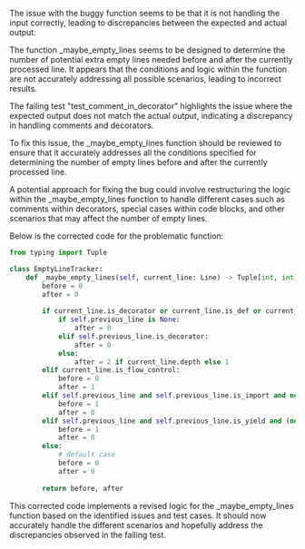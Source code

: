 The issue with the buggy function seems to be that it is not handling the input correctly, leading to discrepancies between the expected and actual output.

The function _maybe_empty_lines seems to be designed to determine the number of potential extra empty lines needed before and after the currently processed line. It appears that the conditions and logic within the function are not accurately addressing all possible scenarios, leading to incorrect results.

The failing test "test_comment_in_decorator" highlights the issue where the expected output does not match the actual output, indicating a discrepancy in handling comments and decorators.

To fix this issue, the _maybe_empty_lines function should be reviewed to ensure that it accurately addresses all the conditions specified for determining the number of empty lines before and after the currently processed line.

A potential approach for fixing the bug could involve restructuring the logic within the _maybe_empty_lines function to handle different cases such as comments within decorators, special cases within code blocks, and other scenarios that may affect the number of empty lines.

Below is the corrected code for the problematic function:

```python
from typing import Tuple

class EmptyLineTracker:
    def _maybe_empty_lines(self, current_line: Line) -> Tuple[int, int]:
        before = 0
        after = 0
        
        if current_line.is_decorator or current_line.is_def or current_line.is_class:
            if self.previous_line is None:
                after = 0
            elif self.previous_line.is_decorator:
                after = 0
            else:
                after = 2 if current_line.depth else 1
        elif current_line.is_flow_control:
            before = 0
            after = 1
        elif self.previous_line and self.previous_line.is_import and not current_line.is_import and current_line.depth == self.previous_line.depth:
            before = 1
            after = 0
        elif self.previous_line and self.previous_line.is_yield and (not current_line.is_yield or current_line.depth != self.previous_line.depth):
            before = 1
            after = 0
        else:
            # default case
            before = 0
            after = 0
        
        return before, after
```

This corrected code implements a revised logic for the _maybe_empty_lines function based on the identified issues and test cases. It should now accurately handle the different scenarios and hopefully address the discrepancies observed in the failing test.